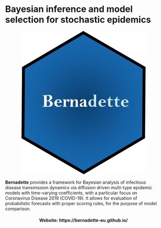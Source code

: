 
# Bayesian inference and model selection for stochastic epidemics

<p align="center">
<img src="https://github.com/bernadette-eu/bernadette-eu.github.io/blob/366c9765bc6c776837a23343c6c8e2ba187f94b9/images/Bernadette_hex_package_website.jpg"/>
</p>

**Bernadette** provides a framework for Bayesian analysis of infectious disease transmission dynamics via diffusion driven multi-type epidemic models with time-varying coefficients, with a particular focus on Coronavirus Disease 2019 (COVID-19). It allows for evaluation of probabilistic forecasts with proper scoring rules, for the purpose of model comparison.

<h4 align="center">
  Website: https://bernadette-eu.github.io/
</h4>
<br/>

